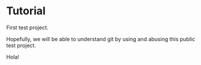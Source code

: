 # Tutorial
First test project.

Hopefully, we will be able to understand git by using and abusing this public test project.


Hola!

